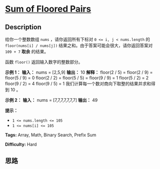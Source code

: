 # [Sum of Floored Pairs][title]

## Description

给你一个整数数组 `nums` ，请你返回所有下标对 `0 <= i, j < nums.length` 的 `floor(nums[i] /
nums[j])` 结果之和。由于答案可能会很大，请你返回答案对`109 + 7` **取余** 的结果。

函数 `floor()` 返回输入数字的整数部分。

**示例 1：**
            **输入：** nums = [2,5,9]    **输出：** 10    **解释：**    floor(2 / 5) = floor(2 / 9) = floor(5 / 9) = 0    floor(2 / 2) = floor(5 / 5) = floor(9 / 9) = 1    floor(5 / 2) = 2    floor(9 / 2) = 4    floor(9 / 5) = 1    我们计算每一个数对商向下取整的结果并求和得到 10 。    

**示例 2：**
            **输入：** nums = [7,7,7,7,7,7,7]    **输出：** 49    

**提示：**

  * `1 <= nums.length <= 105`
  * `1 <= nums[i] <= 105`


**Tags:** Array, Math, Binary Search, Prefix Sum

**Difficulty:** Hard

## 思路

[title]: https://leetcode-cn.com/problems/sum-of-floored-pairs
